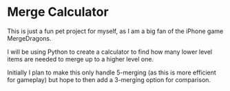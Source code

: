 # Merge Calculator
This is just a fun pet project for myself, as I am a big fan of the iPhone game MergeDragons.

I will be using Python to create a calculator to find how many lower level items are needed to merge up to a higher level one.

Initially I plan to make this only handle 5-merging (as this is more efficient for gameplay) but hope to then add a 3-merging option for comparison.
